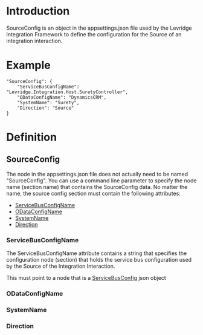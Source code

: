 # Introduction
SourceConfig is an object in the appsettings.json file used by the Levridge Integration Framework
to define the configuration for the Source of an integration interaction.

# Example
    "SourceConfig": {
        "ServiceBusConfigName": "Levridge.Integration.Host.SuretyController",
        "ODataConfigName": "DynamicsCRM",
        "SystemName": "Surety",
        "Direction": "Source"
    }

# Definition
## SourceConfig
The node in the appsettings.json file does not actually need to be named "SourceConfig". 
You can use a command line parameter to specify the node name (section name) that contains
the SourceConfig data. No matter the name, the source config section must contain the following
attributes:
 - [ServiceBusConfigName](#ServiceBusConfigName)
 - [ODataConfigName](#ODataConfigName)
 - [SystemName](#SystemName)
 - [Direction](#Direction)

### ServiceBusConfigName
The ServiceBusConfigName attribute contains a string that specifies the configuration node (section)
that holds the service bus configuration used by the Source of the Integration Interaction.

This must point to a node that is a [ServiceBusConfig](ServiceBusConfiguration) json object


### ODataConfigName

### SystemName

### Direction